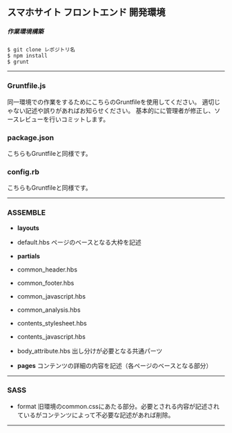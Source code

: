 ## スマホサイト フロントエンド 開発環境

##### 作業環境構築
```
$ git clone レポジトリ名
$ npm install
$ grunt
```


---

### Gruntfile.js
同一環境での作業をするためにこちらのGruntfileを使用してください。
適切じゃない記述や誤りがあればお知らせください。
基本的にに管理者が修正し、ソースレビューを行いコミットします。

### package.json
こちらもGruntfileと同様です。

### config.rb
こちらもGruntfileと同様です。



---

### ASSEMBLE

* **layouts**
 * default.hbs
ページのベースとなる大枠を記述

* **partials**
 * common_header.hbs
 * common_footer.hbs
 * common_javascript.hbs
 * common_analysis.hbs
 * contents_stylesheet.hbs
 * contents_javascript.hbs
 * body_attribute.hbs
出し分けが必要となる共通パーツ

* **pages**
コンテンツの詳細の内容を記述（各ページのベースとなる部分）

---

### SASS

* format
旧環境のcommon.cssにあたる部分。必要とされる内容が記述されているがコンテンツによって不必要な記述があれば削除。


---
